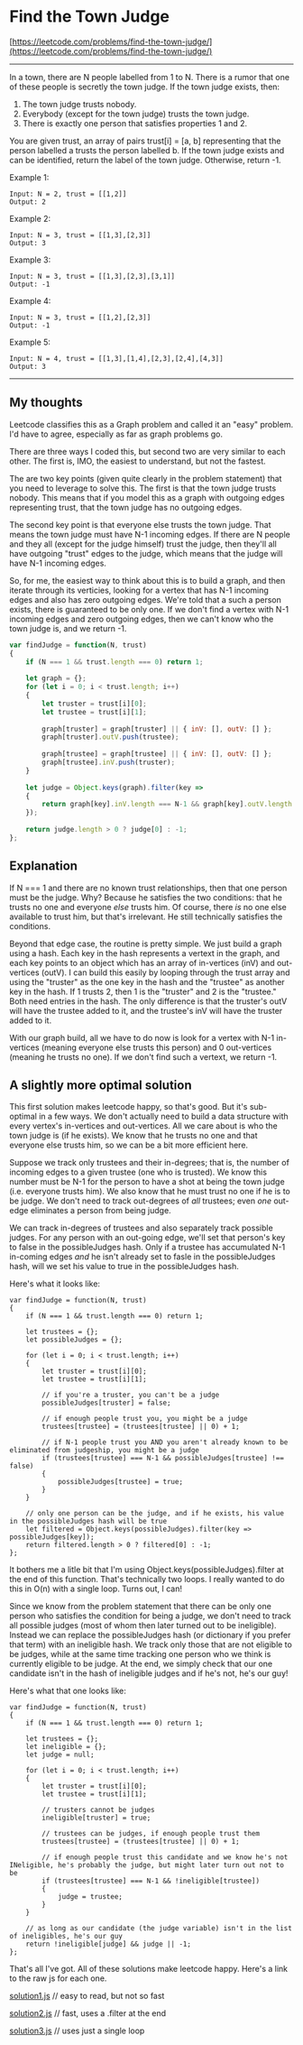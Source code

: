 # Find the Town Judge

[https://leetcode.com/problems/find-the-town-judge/](https://leetcode.com/problems/find-the-town-judge/)

---
In a town, there are N people labelled from 1 to N.  There is a rumor that one of these people is secretly the town judge.
If the town judge exists, then:

1. The town judge trusts nobody.
2. Everybody (except for the town judge) trusts the town judge.
3. There is exactly one person that satisfies properties 1 and 2.

You are given trust, an array of pairs trust[i] = [a, b] representing that the person labelled a trusts the person labelled b.
If the town judge exists and can be identified, return the label of the town judge.  Otherwise, return -1.

Example 1:
```
Input: N = 2, trust = [[1,2]]
Output: 2
```

Example 2:
```
Input: N = 3, trust = [[1,3],[2,3]]
Output: 3
```

Example 3:
```
Input: N = 3, trust = [[1,3],[2,3],[3,1]]
Output: -1
```

Example 4:
```
Input: N = 3, trust = [[1,2],[2,3]]
Output: -1
```

Example 5:
```
Input: N = 4, trust = [[1,3],[1,4],[2,3],[2,4],[4,3]]
Output: 3
```
---

## My thoughts

Leetcode classifies this as a Graph problem and called it an "easy" problem.  I'd have to agree, especially as far as graph problems go.

There are three ways I coded this, but second two are very similar to each other.  The first is, IMO, the easiest to understand, but not the fastest.

The are two key points (given quite clearly in the problem statement) that you need to leverage to solve this. The first is that the town judge trusts nobody.  This means that if you model this as a graph with outgoing edges representing trust, that the town judge has no outgoing edges.

The second key point is that everyone else trusts the town judge. That means the town judge must have N-1 incoming edges. If there are N people and they all (except for the judge himself) trust the judge, then they'll all have outgoing "trust" edges to the judge, which means that the judge will have N-1 incoming edges.

So, for me, the easiest way to think about this is to build a graph, and then iterate through its verticies, looking for a vertex that has N-1 incoming edges and also has zero outgoing edges.  We're told that a such a person exists, there is guaranteed to be only one.  If we don't find a vertex with N-1 incoming edges and zero outgoing edges, then we can't know who the town judge is, and we return -1.

```javascript
var findJudge = function(N, trust)
{
    if (N === 1 && trust.length === 0) return 1;
    
    let graph = {};
    for (let i = 0; i < trust.length; i++)
    {
        let truster = trust[i][0];
        let trustee = trust[i][1];
        
        graph[truster] = graph[truster] || { inV: [], outV: [] };
        graph[truster].outV.push(trustee);
        
        graph[trustee] = graph[trustee] || { inV: [], outV: [] };
        graph[trustee].inV.push(truster);
    }
    
    let judge = Object.keys(graph).filter(key =>
    {
        return graph[key].inV.length === N-1 && graph[key].outV.length === 0;
    });
    
    return judge.length > 0 ? judge[0] : -1;
};
```

## Explanation

If N === 1 and there are no known trust relationships, then that one person must be the judge. Why? Because he satisfies the two conditions: that he trusts no one and everyone *else* trusts him. Of course, there *is* no one else available to trust him, but that's irrelevant. He still technically satisfies the conditions.

Beyond that edge case, the routine is pretty simple.  We just build a graph using a hash. Each key in the hash represents a vertext in the graph, and each key points to an object which has an array of in-vertices (inV) and out-vertices (outV).  I can build this easily by looping through the trust array and using the "truster" as the one key in the hash and the "trustee" as another key in the hash.  If 1 trusts 2, then 1 is the "truster" and 2 is the "trustee."  Both need entries in the hash. The only difference is that the truster's outV will have the trustee added to it, and the trustee's inV will have the truster added to it.  

With our graph build, all we have to do now is look for a vertex with N-1 in-vertices (meaning everyone else trusts this person) and 0 out-vertices (meaning he trusts no one).  If we don't find such a vertext, we return -1.

## A slightly more optimal solution

This first solution makes leetcode happy, so that's good.  But it's sub-optimal in a few ways.  We don't actually need to build a data structure with every vertex's in-vertices and out-vertices.  All we care about is who the town judge is (if he exists).  We know that he trusts no one and that everyone else trusts him, so we can be a bit more efficient here.

Suppose we track only trustees and their in-degrees; that is, the number of incoming edges to a given trustee (one who is trusted).  We know this number must be N-1 for the person to have a shot at being the town judge (i.e. everyone trusts him).  We also know that he must trust no one if he is to be judge. We don't need to track out-degrees of *all* trustees; even *one* out-edge eliminates a person from being judge. 

We can track in-degrees of trustees and also separately track possible judges. For any person with an out-going edge, we'll set that person's key to false in the possibleJudges hash.  Only if a trustee has accumulated N-1 in-coming edges *and* he isn't already set to fasle in the possibleJudges hash, will we set his value to true in the possibleJudges hash.

Here's what it looks like:

```
var findJudge = function(N, trust)
{
    if (N === 1 && trust.length === 0) return 1;
    
    let trustees = {};
    let possibleJudges = {};
    
    for (let i = 0; i < trust.length; i++)
    {
        let truster = trust[i][0];
        let trustee = trust[i][1];
        
        // if you're a truster, you can't be a judge
        possibleJudges[truster] = false;

        // if enough people trust you, you might be a judge
        trustees[trustee] = (trustees[trustee] || 0) + 1;
        
        // if N-1 people trust you AND you aren't already known to be eliminated from judgeship, you might be a judge
        if (trustees[trustee] === N-1 && possibleJudges[trustee] !== false)
        {
            possibleJudges[trustee] = true;
        }
    }
    
    // only one person can be the judge, and if he exists, his value in the possibleJudges hash will be true
    let filtered = Object.keys(possibleJudges).filter(key => possibleJudges[key]);
    return filtered.length > 0 ? filtered[0] : -1;    
};
```

It bothers me a litle bit that I'm using Object.keys(possibleJudges).filter at the end of this function.  That's technically two loops.  I really wanted to do this in O(n) with a single loop.  Turns out, I can!

Since we know from the problem statement that there can be only one person who satisfies the condition for being a judge, we don't need to track all possible judges (most of whom then later turned out to be ineligible).  Instead we can replace the possibleJudges hash (or dictionary if you prefer that term) with an ineligible hash.  We track only those that are not eligible to be judges, while at the same time tracking one person who we think is currently eligible to be judge.  At the end, we simply check that our one candidate isn't in the hash of ineligible judges and if he's not, he's our guy!

Here's what that one looks like:

```
var findJudge = function(N, trust)
{
    if (N === 1 && trust.length === 0) return 1;
    
    let trustees = {};
    let ineligible = {};
    let judge = null;
    
    for (let i = 0; i < trust.length; i++)
    {
        let truster = trust[i][0];
        let trustee = trust[i][1];
        
        // trusters cannot be judges
        ineligible[truster] = true;

        // trustees can be judges, if enough people trust them
        trustees[trustee] = (trustees[trustee] || 0) + 1;
        
        // if enough people trust this candidate and we know he's not INeligible, he's probably the judge, but might later turn out not to be
        if (trustees[trustee] === N-1 && !ineligible[trustee])
        {
            judge = trustee;
        }
    }
    
    // as long as our candidate (the judge variable) isn't in the list of ineligibles, he's our guy
    return !ineligible[judge] && judge || -1;   
};
```
That's all I've got.  All of these solutions make leetcode happy.  Here's a link to the raw js for each one.

[solution1.js](solution1.js) // easy to read, but not so fast

[solution2.js](solution2.js) // fast, uses a .filter at the end

[solution3.js](solution3.js) // uses just a single loop
